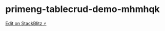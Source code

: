 # primeng-tablecrud-demo-mhmhqk

[Edit on StackBlitz ⚡️](https://stackblitz.com/edit/primeng-tablecrud-demo-mhmhqk)